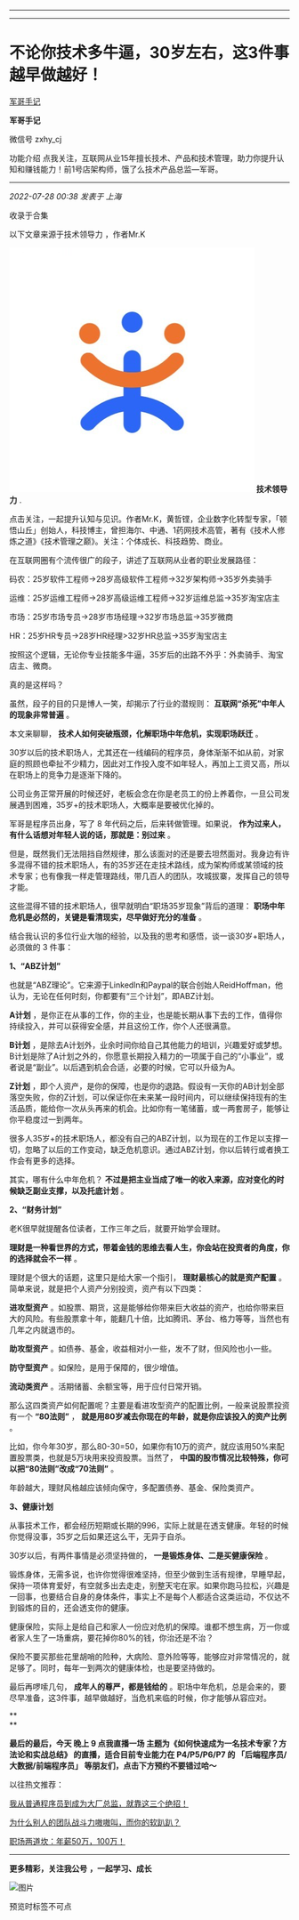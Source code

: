 ----------------------------------------
----------------------------------------
#  不论你技术多牛逼，30岁左右，这3件事越早做越好！

[ 军哥手记 ](javascript:void\(0\);)

**军哥手记** ![]()

微信号 zxhy_cj

功能介绍 点我关注，互联网从业15年擅长技术、产品和技术管理，助力你提升认知和赚钱能力！前1号店架构师，饿了么技术产品总监—军哥。

____

_2022-07-28 00:38_ _发表于 上海_

收录于合集

以下文章来源于技术领导力 ，作者Mr.K

![](images/0)
**技术领导力** .

点击关注，一起提升认知与见识。作者Mr.K，黄哲铿，企业数字化转型专家，「顿悟山丘」创始人，科技博主，曾担海尔、中通、1药网技术高管，著有《技术人修炼之道》《技术管理之巅》。关注：个体成长、科技趋势、商业。

在互联网圈有个流传很广的段子，讲述了互联网从业者的职业发展路径：

  

码农：25岁软件工程师→28岁高级软件工程师→32岁架构师→35岁外卖骑手

  

运维：25岁运维工程师→28岁高级运维工程师→32岁运维总监→35岁淘宝店主

  

市场：25岁市场专员→28岁市场经理→32岁市场总监→35岁微商

  

HR：25岁HR专员→28岁HR经理>32岁HR总监→35岁淘宝店主

  

按照这个逻辑，无论你专业技能多牛逼，35岁后的出路不外乎：外卖骑手、淘宝店主、微商。  

  

真的是这样吗？  

  

虽然，段子的目的只是博人一笑，却揭示了行业的潜规则： **互联网“杀死”中年人的现象非常普遍** 。  

  

本文来聊聊， **技术人如何突破瓶颈，化解职场中年危机，实现职场跃迁** 。

  

30岁以后的技术职场人，尤其还在一线编码的程序员，身体渐渐不如从前，对家庭的照顾也牵扯不少精力，因此对工作投入度不如年轻人，再加上工资又高，所以在职场上的竞争力是逐渐下降的。

  

公司业务正常开展的时候还好，老板会念在你是老员工的份上养着你，一旦公司发展遇到困难，35岁+的技术职场人，大概率是要被优化掉的。

  

军哥是程序员出身，写了 8 年代码之后，后来转做管理。如果说， **作为过来人，有什么话想对年轻人说的话，那就是：别过来** 。

  

但是，既然我们无法阻挡自然规律，那么该面对的还是要去坦然面对。我身边有许多混得不错的技术职场人，有的35岁还在走技术路线，成为架构师或某领域的技术专家；也有像我一样走管理路线，带几百人的团队，攻城拔寨，发挥自己的领导才能。

  

这些混得不错的技术职场人，很早就明白“职场35岁现象”背后的道理： **职场中年危机是必然的，关键是看清现实，尽早做好充分的准备** 。

  

结合我认识的多位行业大咖的经验，以及我的思考和感悟，谈一谈30岁+职场人，必须做的 3 件事：

  

  

 **1、“ABZ计划”**

  

也就是“ABZ理论”。它来源于Linkedln和Paypal的联合创始人ReidHoffman，他认为，无论在任何时刻，你都要有“三个计划”，即ABZ计划。

  

 **A计划** ，是你正在从事的工作，你的主业，也是能长期从事下去的工作，值得你持续投入，并可以获得安全感，并且这份工作，你个人还很满意。

  

 **B计划**
，是除去A计划外，业余时间你给自己其他能力的培训，兴趣爱好或梦想。B计划是除了A计划之外的，你愿意长期投入精力的一项属于自己的“小事业”，或者说是“副业”。以后遇到机会合适，必要的时候，它可以升级为A。

  

 **Z计划**
，即个人资产，是你的保障，也是你的退路。假设有一天你的AB计划全部落空失败，你的Z计划，可以保证你在未来某一段时间内，可以继续保持现有的生活品质，能给你一次从头再来的机会。比如你有一笔储蓄，或一两套房子，能够让你平稳度过一到两年。

  

很多人35岁+的技术职场人，都没有自己的ABZ计划，以为现在的工作足以支撑一切，忽略了以后的工作变动，缺乏危机意识。通过ABZ计划，你以后转行或者换工作会有更多的选择。

  

其实，哪有什么中年危机？ **不过是把主业当成了唯一的收入来源，应对变化的时候缺乏副业支撑，以及托底计划** 。

  

  

 **2、“财务计划”**

  

老K很早就提醒各位读者，工作三年之后，就要开始学会理财。

  

 **理财是一种看世界的方式，带着金钱的思维去看人生，你会站在投资者的角度，你的选择就会不一样** 。

  

理财是个很大的话题，这里只是给大家一个指引， **理财最核心的就是资产配置** 。简单来说，就是把个人资产分别投资，资产有以下四类：

  

 **进攻型资产**
。如股票、期货，这是能够给你带来巨大收益的资产，也给你带来巨大的风险。有些股票拿十年，能翻几十倍，比如腾讯、茅台、格力等等，当然也有几年之内就退市的。

  

 **助攻型资产** 。如债券、基金，收益相对小一些，发不了财，但风险也小一些。

  

 **防守型资产** 。如保险，是用于保障的，很少增值。

  

 **流动类资产** 。活期储蓄、余额宝等，用于应付日常开销。

  

那么这四类资产如何配置呢？主要是看进攻型资产的配置比例，一般来说股票投资有一个 **“80法则”** ，
**就是用80岁减去你现在的年龄，就是你应该投入的资产比例** 。

  

比如，你今年30岁，那么80-30=50，如果你有10万的资产，就应该用50%来配置股票类，也就是5万块用来投资股票。当然了，
**中国的股市情况比较特殊，你可以把“80法则”改成“70法则”** 。

  

年龄越大，理财风格越应该倾向保守，多配置债券、基金、保险类资产。

  

  

 **3、健康计划**

  

从事技术工作，都会经历短期或长期的996，实际上就是在透支健康。年轻的时候你觉得没事，35岁之后如果还这么干，无异于自杀。

  

30岁以后，有两件事情是必须坚持做的， **一是锻炼身体、二是买健康保险** 。

  

锻炼身体，无需多说，也许你觉得很难坚持，但至少做到生活有规律，早睡早起，保持一项体育爱好，有空就多出去走走，别整天宅在家。如果你跑马拉松，兴趣是一回事，也要结合自身的身体条件，事实上不是每个人都适合这类运动，不仅达不到锻炼的目的，还会透支你的健康。

  

健康保险，实际上是给自己和家人一份应对危机的保障。谁都不想生病，万一你或者家人生了一场重病，要花掉你80%的钱，你治还是不治？

  

保险不要买那些花里胡哨的险种，大病险、意外险等等，能够应对非常情况的，就足够了。同时，每年一到两次的健康体检，也是要坚持做的。

  

最后再啰嗦几句， **成年人的尊严，都是钱给的** 。职场中年危机，总是会来的，要尽早准备，这3件事，越早做越好，当危机来临的时候，你才能够从容应对。

 **  
**

 **最后的最后，今天 晚上 9 点我直播一场 **主题为《如何快速成为一名技术专家？方法论和实战总结》** 的直播，适合目前专业能力在
P4/P5/P6/P7 的 **「后端程序员/大数据/前端程序员」** 等朋友们，点击下方预约不要错过哈～**

以往热文推荐：

[我从普通程序员到成为大厂总监，就靠这三个绝招！](http://mp.weixin.qq.com/s?__biz=MzA3MDU2MjM4Ng==&mid=2247496368&idx=1&sn=79ca2aa0ef596f56612383a8c3b7d880&chksm=9f38558da84fdc9bc8dd204915fe0aa1989a05bbadede38abca385e7c181632fb47482393b16&scene=21#wechat_redirect)  

[为什么别人的团队战斗力嗷嗷叫，而你的软趴趴？](http://mp.weixin.qq.com/s?__biz=MzA3MDU2MjM4Ng==&mid=2247496346&idx=1&sn=9dccf9af7d70e617b1c6f6a115dd689d&chksm=9f3855a7a84fdcb1e8d3cf66ce7a8284d1727db7f3005abb6b7ae307ad8416425a2b843b4976&scene=21#wechat_redirect)  

[职场两道坎：年薪50万，100万！](http://mp.weixin.qq.com/s?__biz=MzA3MDU2MjM4Ng==&mid=2247496325&idx=1&sn=e7af2e3641a2d738b7cda53496419f4a&chksm=9f3855b8a84fdcae2163059a149313cd4d46ea69aca52a6a4801c4c0cae971623c630adfafdf&scene=21#wechat_redirect)  

  

* * *

  

 **更多精彩，关注我公号** **，一起学习、成长**

![图片](https://mmbiz.qpic.cn/mmbiz_png/b96CibCt70iaajvl7fD4ZCicMcjhXMp1v6UibM134tIsO1j5yqHyNhh9arj090oAL7zGhRJRq6cFqFOlDZMleLl4pw/640?wx_fmt=png&wxfrom=5&wx_lazy=1&wx_co=1)

预览时标签不可点

